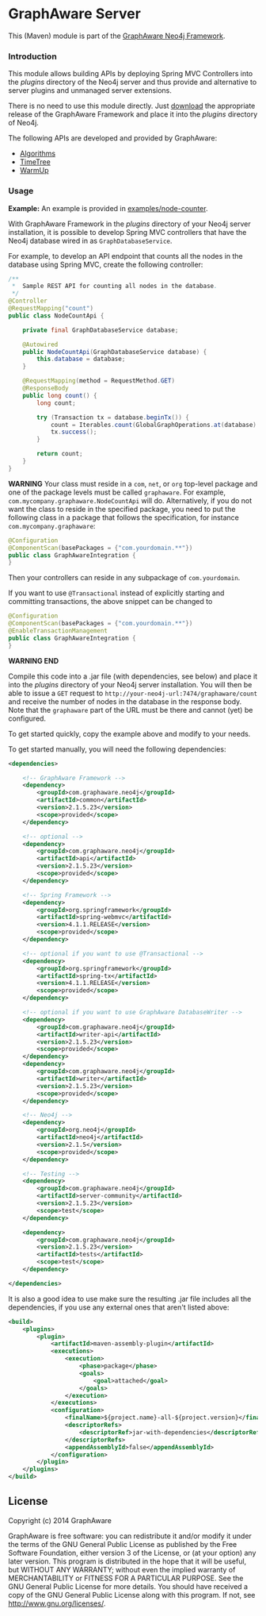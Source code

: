 GraphAware Server
=================

This (Maven) module is part of the [GraphAware Neo4j Framework](https://github.com/graphaware/neo4j-framework).

### Introduction

This module allows building APIs by deploying Spring MVC Controllers into the _plugins_ directory of the Neo4j server and thus provide
and alternative to server plugins and unmanaged server extensions.

There is no need to use this module directly. Just [download](http://graphaware.com/downloads) the appropriate release
of the GraphAware Framework and place it into the _plugins_ directory of Neo4j.

The following APIs are developed and provided by GraphAware:
* [Algorithms](https://github.com/graphaware/neo4j-algorithms)
* [TimeTree](https://github.com/graphaware/neo4j-timetree)
* [WarmUp](https://github.com/graphaware/neo4j-warmup)

### Usage

**Example:** An example is provided in [examples/node-counter](../examples/node-counter).

With GraphAware Framework in the _plugins_ directory of your Neo4j server installation, it is possible to develop Spring
MVC controllers that have the Neo4j database wired in as `GraphDatabaseService`.

For example, to develop an API endpoint that counts all the nodes in the database using Spring MVC, create the following
controller:

```java
/**
 *  Sample REST API for counting all nodes in the database.
 */
@Controller
@RequestMapping("count")
public class NodeCountApi {

    private final GraphDatabaseService database;

    @Autowired
    public NodeCountApi(GraphDatabaseService database) {
        this.database = database;
    }

    @RequestMapping(method = RequestMethod.GET)
    @ResponseBody
    public long count() {
        long count;

        try (Transaction tx = database.beginTx()) {
            count = Iterables.count(GlobalGraphOperations.at(database).getAllNodes());
            tx.success();
        }

        return count;
    }
}
```

**WARNING** Your class must reside in a `com`, `net`, or `org` top-level
package and one of the package levels must be called `graphaware`. For example, `com.mycompany.graphaware.NodeCountApi`
 will do. Alternatively, if you do not want the class to reside in the specified package, you need to put the following
 class in a package that follows the specification, for instance `com.mycompany.graphaware`:

```java
@Configuration
@ComponentScan(basePackages = {"com.yourdomain.**"})
public class GraphAwareIntegration {
}
```

Then your controllers can reside in any subpackage of `com.yourdomain`.

If you want to use `@Transactional` instead of explicitly starting and committing transactions, the above snippet can
be changed to

```java
@Configuration
@ComponentScan(basePackages = {"com.yourdomain.**"})
@EnableTransactionManagement
public class GraphAwareIntegration {
}
```

**WARNING END**

Compile this code into a .jar file (with dependencies, see below) and place it into the _plugins_ directory of your
Neo4j server installation. You will then be able to issue a `GET` request to `http://your-neo4j-url:7474/graphaware/count`
and receive the number of nodes in the database in the response body. Note that the `graphaware` part of the URL must be
there and cannot (yet) be configured.

To get started quickly, copy the example above and modify to your needs.

To get started manually, you will need the following dependencies:

```xml
<dependencies>

    <!-- GraphAware Framework -->
    <dependency>
        <groupId>com.graphaware.neo4j</groupId>
        <artifactId>common</artifactId>
        <version>2.1.5.23</version>
        <scope>provided</scope>
    </dependency>

    <!-- optional -->
    <dependency>
        <groupId>com.graphaware.neo4j</groupId>
        <artifactId>api</artifactId>
        <version>2.1.5.23</version>
        <scope>provided</scope>
    </dependency>

    <!-- Spring Framework -->
    <dependency>
        <groupId>org.springframework</groupId>
        <artifactId>spring-webmvc</artifactId>
        <version>4.1.1.RELEASE</version>
        <scope>provided</scope>
    </dependency>

    <!-- optional if you want to use @Transactional -->
    <dependency>
        <groupId>org.springframework</groupId>
        <artifactId>spring-tx</artifactId>
        <version>4.1.1.RELEASE</version>
        <scope>provided</scope>
    </dependency>

    <!-- optional if you want to use GraphAware DatabaseWriter -->
    <dependency>
        <groupId>com.graphaware.neo4j</groupId>
        <artifactId>writer-api</artifactId>
        <version>2.1.5.23</version>
        <scope>provided</scope>
    </dependency>
    <dependency>
        <groupId>com.graphaware.neo4j</groupId>
        <artifactId>writer</artifactId>
        <version>2.1.5.23</version>
        <scope>provided</scope>
    </dependency>

    <!-- Neo4j -->
    <dependency>
        <groupId>org.neo4j</groupId>
        <artifactId>neo4j</artifactId>
        <version>2.1.5</version>
        <scope>provided</scope>
    </dependency>

    <!-- Testing -->
    <dependency>
        <groupId>com.graphaware.neo4j</groupId>
        <artifactId>server-community</artifactId>
        <version>2.1.5.23</version>
        <scope>test</scope>
    </dependency>

    <dependency>
        <groupId>com.graphaware.neo4j</groupId>
        <version>2.1.5.23</version>
        <artifactId>tests</artifactId>
        <scope>test</scope>
    </dependency>

</dependencies>
```

It is also a good idea to use make sure the resulting .jar file includes all the dependencies, if you use any external
ones that aren't listed above:
<a name="alldependencies"/>
```xml
<build>
    <plugins>
        <plugin>
            <artifactId>maven-assembly-plugin</artifactId>
            <executions>
                <execution>
                    <phase>package</phase>
                    <goals>
                        <goal>attached</goal>
                    </goals>
                </execution>
            </executions>
            <configuration>
                <finalName>${project.name}-all-${project.version}</finalName>
                <descriptorRefs>
                    <descriptorRef>jar-with-dependencies</descriptorRef>
                </descriptorRefs>
                <appendAssemblyId>false</appendAssemblyId>
            </configuration>
        </plugin>
    </plugins>
</build>
```

License
-------

Copyright (c) 2014 GraphAware

GraphAware is free software: you can redistribute it and/or modify it under the terms of the GNU General Public License
as published by the Free Software Foundation, either version 3 of the License, or (at your option) any later version.
This program is distributed in the hope that it will be useful, but WITHOUT ANY WARRANTY; without even the implied
warranty of MERCHANTABILITY or FITNESS FOR A PARTICULAR PURPOSE. See the GNU General Public License for more details.
You should have received a copy of the GNU General Public License along with this program.
If not, see <http://www.gnu.org/licenses/>.
